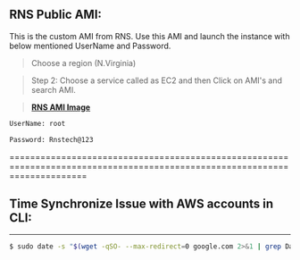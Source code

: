 ## RNS Public AMI:

This is the custom AMI from RNS. Use this AMI and launch the instance with below mentioned UserName and Password.

>   Choose a region (N.Virginia)

> Step 2: Choose a service called as EC2 and then Click on AMI's and search AMI.

> [**RNS AMI Image**](https://console.aws.amazon.com/ec2/home?region=us-east-1#Images:visibility=public-images;ownerAlias=978735513005;sort=name) 

```bash
UserName: root

Password: Rnstech@123
```


===========================================================================================================================

## Time Synchronize Issue with AWS accounts in CLI:
----------------------------------------------------
```bash
$ sudo date -s "$(wget -qSO- --max-redirect=0 google.com 2>&1 | grep Date: | cut -d' ' -f5-8)Z"
```
